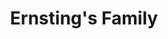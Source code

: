---
title: "Ernsting's Family"
url: /paderborn/ernstings-family-von-ketteler-strasse/
shop: Kleidung
---